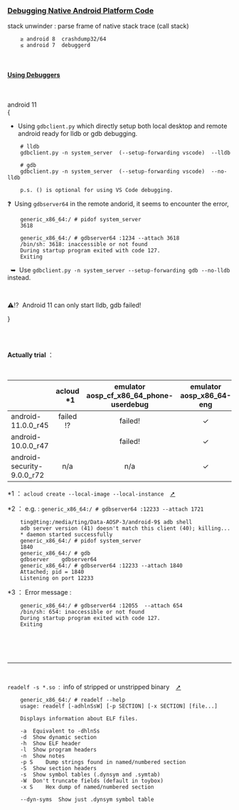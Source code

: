 
### [Debugging Native Android Platform Code ](https://source.android.com/devices/tech/debug)

stack unwinder : parse frame of native stack trace (call stack)
```
    ≥ android 8  crashdump32/64
    ≤ android 7  debuggerd

```



</br>

#### [Using Debuggers](https://source.android.com/devices/tech/debug/gdb)

</br>

android 11 </br>
{
-  Using `gdbclient.py` which directly setup both local desktop and remote android ready for lldb or gdb debugging.

```shell
    # lldb
    gdbclient.py -n system_server  (--setup-forwarding vscode)  --lldb

    # gdb
    gdbclient.py -n system_server  (--setup-forwarding vscode)  --no-lldb

    p.s. () is optional for using VS Code debugging.
```

❓ &nbsp;Using `gdbserver64` in the remote andorid, it seems to encounter the error,

```shell
    generic_x86_64:/ # pidof system_server
    3618

    generic_x86_64:/ # gdbserver64 :1234 --attach 3618
    /bin/sh: 3618: inaccessible or not found
    During startup program exited with code 127.
    Exiting
```

&ensp;➥ &nbsp;Use `gdbclient.py -n system_server --setup-forwarding gdb --no-lldb` instead.

</br>

⚠️⁉️ &nbsp;Android 11 can only start lldb, gdb failed!

}

</br>
</br>

__Actually trial__ ：

</br>

|                            | acloud &ensp; *1 | emulator </br> aosp_cf_x86_64_phone-userdebug | emulator </br> aosp_x86_64-eng | gdbclient.py | gdbserver64 &ensp; *2 |
| -------------------------- | :--------------: | :-------------------------------------------: | :----------------------------: | :----------: | :-------------------: |
| android-11.0.0_r45         |    failed !?     |                    failed!                    |               ✓               |  only lldb   |  failed!  &ensp; *3   |
| android-10.0.0_r47         |                  |                    failed!                    |               ✓               |   only gdb   |          ✓           |
| android-security-9.0.0_r72 |       n/a        |                      n/a                      |               ✓               |   only gdb   |          ✓           |

*1 ： `acloud create --local-image --local-instance`&ensp;&ensp;[➚](https://source.android.com/setup/start#create_acloud_instance)

*2 ： e.g. : `generic_x86_64:/ # gdbserver64 :12233 --attach 1721`


        ting@ting:/media/ting/Data-AOSP-3/android-9$ adb shell
        adb server version (41) doesn't match this client (40); killing...
        * daemon started successfully
        generic_x86_64:/ # pidof system_server
        1840
        generic_x86_64:/ # gdb
        gdbserver    gdbserver64
        generic_x86_64:/ # gdbserver64 :12233 --attach 1840
        Attached; pid = 1840
        Listening on port 12233

*3 ： Error message :

```
    generic_x86_64:/ # gdbserver64 :12055  --attach 654
    /bin/sh: 654: inaccessible or not found
    During startup program exited with code 127.
    Exiting
```



</br>
</br>
</br>

------

</br>

`readelf -s *.so`&ensp;:&ensp;info of stripped or unstripped binary&emsp;[➚](https://stackoverflow.com/questions/22682151/difference-between-a-stripped-binary-and-a-non-stripped-binary-in-linux)


```shell
    generic_x86_64:/ # readelf --help
    usage: readelf [-adhlnSsW] [-p SECTION] [-x SECTION] [file...]

    Displays information about ELF files.

    -a	Equivalent to -dhlnSs
    -d	Show dynamic section
    -h	Show ELF header
    -l	Show program headers
    -n	Show notes
    -p S	Dump strings found in named/numbered section
    -S	Show section headers
    -s	Show symbol tables (.dynsym and .symtab)
    -W	Don't truncate fields (default in toybox)
    -x S	Hex dump of named/numbered section

    --dyn-syms	Show just .dynsym symbol table
```
